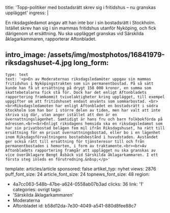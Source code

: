 title: 'Topp-politiker med bostadsrätt skrev sig i fritidshus – nu granskas upplägget'
ingress: |
  <p>En riksdagsledamot angav att han inte bor i sin bostadsrätt i Stockholm. Istället skrev han sig i sin mammas fritidshus utanför Nyköping, och fick därigenom ut ersättning. Nu ska upplägget granskas vid Särskilda åklagarkammaren, rapporterar Aftonbladet.
  </p>
  
intro_image: /assets/img/mostphotos/16841979-riksdagshuset-4.jpg
long_form:
  -
    type: text
    text: '<p>En av Moderaternas riksdagsledamöter uppgav sin mammas fritidshus i Nyköpingstrakten som sin permanentbostad. På så sätt kunde han få ut ersättning på drygt 158 000 kronor, en summa som skattebetalarna fick stå för. Dock har det enligt Aftonbladets rapportering framkommit tvivelaktigheter kring upplägget, till exempel uppgifter om att fritidshuset endast använts som sommarbostad. <br><br>Riksdagsledamoten har enligt Aftonbladet en bostadsrätt i södra Stockholm som han bor i större delen av tiden, men har valt att inte skriva sig där, utan anger istället att den är en övernattningslägenhet. Samtidigt är hans fru och barn folkbokförda på adressen.<br><br>Enligt riksdagens hemsida ska en riksdagsledamot som har sin privatbostad belägen fem mil ifrån Riksdagshuset, ha rätt till ersättning för en privat övernattningsbostad, eller bo i en lägenhet inom Riksdagsförvaltningens bostadsbestånd i huvudstaden. Avståndet ger också rätt till ersättning för tjänsteresor till och från permanentbostaden i hemorten, i form av traktamente.<br><br>Av Aftonbladets rapportering framgår att upplägget nu ska granskas av vice överåklagare Bengt Åsbäck vid Särskilda åklagarkammaren. I ett första steg inleds en förutredning.&nbsp;</p>'
template: articles/article
sponsored: false
artikel_typ: nyhet
views: 2876
puff_font_size: 24
article_font_size: 24
topnews_font_size: 48
region:
  - 4a7cc063-548b-47be-a624-0558ab07b3ad
clicks: 36
link: '1'
categories: ovrigt
tags:
  - 'Särskilda åklagarkammaren'
  - Moderaterna
  - Aftonbladet
id: b58d12da-7e30-4049-a541-880d8fee88c7
